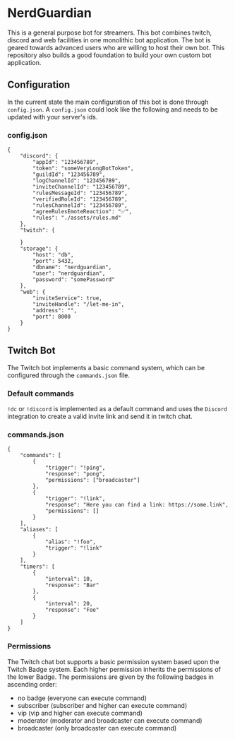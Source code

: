 # NerdGuardian
This is a general purpose bot for streamers. This bot combines twitch, discord and web facilities in one monolithic bot application.
The bot is geared towards advanced users who are willing to host their own bot. This repository also builds a good foundation to build your own custom bot application.

## Configuration

In the current state the main configuration of this bot is done through `config.json`. A `config.json` could look like the following and needs to be updated with your server's ids.

### config.json

```
{
    "discord": {
        "appId": "123456789",
        "token": "someVeryLongBotToken",
        "guildId": "123456789",
        "logChannelId": "123456789",
        "inviteChannelId": "123456789",
        "rulesMessageId": "123456789",
        "verifiedRoleId": "123456789",
        "rulesChannelId": "123456789",
        "agreeRulesEmoteReaction": "✅",
        "rules": "./assets/rules.md"
    },
    "twitch": {

    }
    "storage": {
        "host": "db",
        "port": 5432,
        "dbname": "nerdguardian",
        "user": "nerdguardian",
        "password": "somePassword"
    },
    "web": {
        "inviteService": true,
        "inviteHandle": "/let-me-in",
        "address": "",
        "port": 8000
    }
}
```

## Twitch Bot

The Twitch bot implements a basic command system, which can be configured through the `commands.json` file. 

### Default commands

`!dc` or `!discord` is implemented as a default command and uses the `Discord` integration to create a valid invite link and send it in twitch chat.

### commands.json

```
{
    "commands": [
        {
            "trigger": "!ping",
            "response": "pong",
            "permissions": ["broadcaster"]
        },
        {
            "trigger": "!link",
            "response": "Here you can find a link: https://some.link",
            "permissions": []
        }
    ],
    "aliases": [
        {
            "alias": "!foo",
            "trigger": "!link"
        }
    ],
    "timers": [
        {
            "interval": 10,
            "response": "Bar"
        },
        {
            "interval": 20,
            "response": "Foo"
        }
    ]
}
```

### Permissions

The Twitch chat bot supports a basic permission system based upon the Twitch Badge system. Each higher permission inherits the permissions of the lower Badge. The permissions are given by the following badges in ascending order:

 - no badge (everyone can execute command)
 - subscriber (subscriber and higher can execute command)
 - vip (vip and higher can execute command)
 - moderator (moderator and broadcaster can execute command)
 - broadcaster (only broadcaster can execute command)